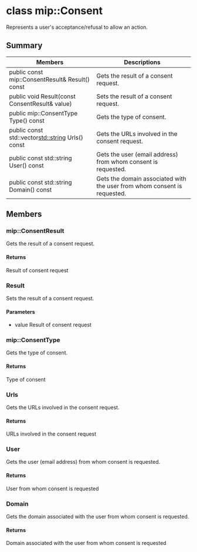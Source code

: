 # class mip::Consent 
Represents a user's acceptance/refusal to allow an action.
  
## Summary
 Members                        | Descriptions                                
--------------------------------|---------------------------------------------
public const mip::ConsentResult& Result() const  |  Gets the result of a consent request.
public void Result(const ConsentResult& value)  |  Sets the result of a consent request.
public mip::ConsentType Type() const  |  Gets the type of consent.
public const std::vector<std::string> Urls() const  |  Gets the URLs involved in the consent request.
public const std::string User() const  |  Gets the user (email address) from whom consent is requested.
public const std::string Domain() const  |  Gets the domain associated with the user from whom consent is requested.
  
## Members
  
### mip::ConsentResult
Gets the result of a consent request.
  
#### Returns
Result of consent request
  
### Result
Sets the result of a consent request.
  
#### Parameters
* value Result of consent request
  
### mip::ConsentType
Gets the type of consent.
  
#### Returns
Type of consent
  
### Urls
Gets the URLs involved in the consent request.
  
#### Returns
URLs involved in the consent request
  
### User
Gets the user (email address) from whom consent is requested.
  
#### Returns
User from whom consent is requested
  
### Domain
Gets the domain associated with the user from whom consent is requested.
  
#### Returns
Domain associated with the user from whom consent is requested